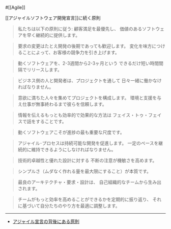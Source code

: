 #[[Agile]]

[[アジャイルソフトウェア開発宣言]]に続く原則


> 私たちは以下の原則に従う:
顧客満足を最優先し、
価値のあるソフトウェアを早く継続的に提供します。

> 要求の変更はたとえ開発の後期であっても歓迎します。
変化を味方につけることによって、お客様の競争力を引き上げます。

> 動くソフトウェアを、2-3週間から2-3ヶ月という
できるだけ短い時間間隔でリリースします。

> ビジネス側の人と開発者は、プロジェクトを通して
日々一緒に働かなければなりません。

> 意欲に満ちた人々を集めてプロジェクトを構成します。
環境と支援を与え仕事が無事終わるまで彼らを信頼します。

> 情報を伝えるもっとも効率的で効果的な方法は
フェイス・トゥ・フェイスで話をすることです。

> 動くソフトウェアこそが進捗の最も重要な尺度です。

> アジャイル･プロセスは持続可能な開発を促進します。
一定のペースを継続的に維持できるようにしなければなりません。

> 技術的卓越性と優れた設計に対する
不断の注意が機敏さを高めます。

> シンプルさ（ムダなく作れる量を最大限にすること）が本質です。

> 最良のアーキテクチャ・要求・設計は、
自己組織的なチームから生み出されます。

> チームがもっと効率を高めることができるかを定期的に振り返り、
それに基づいて自分たちのやり方を最適に調整します。

---

- [アジャイル宣言の背後にある原則](https://agilemanifesto.org/iso/ja/principles.html)
